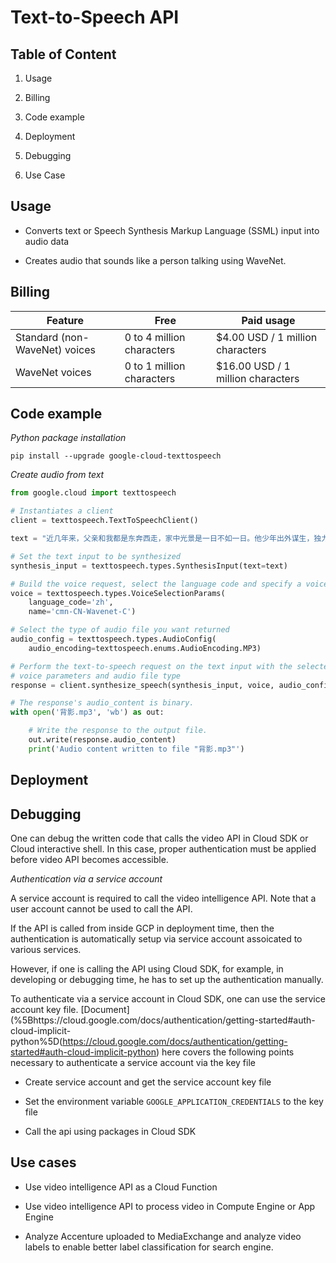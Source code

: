 # Text-to-Speech API

## Table of Content

1. Usage

2. Billing

3. Code example

4. Deployment

5. Debugging

6. Use Case

## Usage

- Converts text or Speech Synthesis Markup Language (SSML) input into audio data

- Creates audio that sounds like a person talking using WaveNet.

## Billing

| Feature                       | Free                      | Paid usage                        |
| ----------------------------- | ------------------------- | --------------------------------- |
| Standard (non-WaveNet) voices | 0 to 4 million characters | $4.00 USD / 1 million characters  |
| WaveNet voices                | 0 to 1 million characters | $16.00 USD / 1 million characters |

## Code example

*Python package installation*

```shell
pip install --upgrade google-cloud-texttospeech
```

*Create audio from text*

```python
from google.cloud import texttospeech

# Instantiates a client
client = texttospeech.TextToSpeechClient()

text = "近几年来，父亲和我都是东奔西走，家中光景是一日不如一日。他少年出外谋生，独力支持，做了许多大事。哪知老境却如此颓唐！他触目伤怀，自然情不能自已。情郁于中，自然要发之于外；家庭琐屑便往往触他之怒。他待我渐渐不同往日。但最近两年不见，他终于忘却我的不好，只是惦记着我，惦记着他的儿子。我北来后，他写了一信给我，信中说道：“我身体平安，惟膀子疼痛厉害，举箸提笔，诸多不便，大约大去之期不远矣。”我读到此处，在晶莹的泪光中，又看见那肥胖的、青布棉袍黑布马褂的背影。唉！我不知何时再能与他相见！"

# Set the text input to be synthesized
synthesis_input = texttospeech.types.SynthesisInput(text=text)

# Build the voice request, select the language code and specify a voice listed in https://cloud.google.com/text-to-speech/docs/voices
voice = texttospeech.types.VoiceSelectionParams(
    language_code='zh',
    name='cmn-CN-Wavenet-C')

# Select the type of audio file you want returned
audio_config = texttospeech.types.AudioConfig(
    audio_encoding=texttospeech.enums.AudioEncoding.MP3)

# Perform the text-to-speech request on the text input with the selected
# voice parameters and audio file type
response = client.synthesize_speech(synthesis_input, voice, audio_config)

# The response's audio_content is binary.
with open('背影.mp3', 'wb') as out:

    # Write the response to the output file.
    out.write(response.audio_content)
    print('Audio content written to file "背影.mp3"')
```

## Deployment





## Debugging

One can debug the written code that calls the video API in Cloud SDK or Cloud interactive shell. In this case, proper authentication must be applied before video API becomes accessible.

*Authentication via a service account*

A service account is required to call the video intelligence API. Note that a user account cannot be used to call the API.

If the API is called from inside GCP in deployment time, then the authentication is automatically setup via service account assoicated to various services.

However, if one is calling the API using Cloud SDK, for example, in developing or debugging time, he has to set up the authentication manually.

To authenticate via a service account in Cloud SDK, one can use the service account key file. [Document](%5Bhttps://cloud.google.com/docs/authentication/getting-started#auth-cloud-implicit-python%5D(https://cloud.google.com/docs/authentication/getting-started#auth-cloud-implicit-python) here covers the following points necessary to authenticate a service account via the key file

- Create service account and get the service account key file

- Set the environment variable `GOOGLE_APPLICATION_CREDENTIALS` to the key file

- Call the api using packages in Cloud SDK



## Use cases

- Use video intelligence API as a Cloud Function

- Use video intelligence API to process video in Compute Engine or App Engine

- Analyze Accenture uploaded to MediaExchange and analyze video labels to enable better label classification for search engine.
